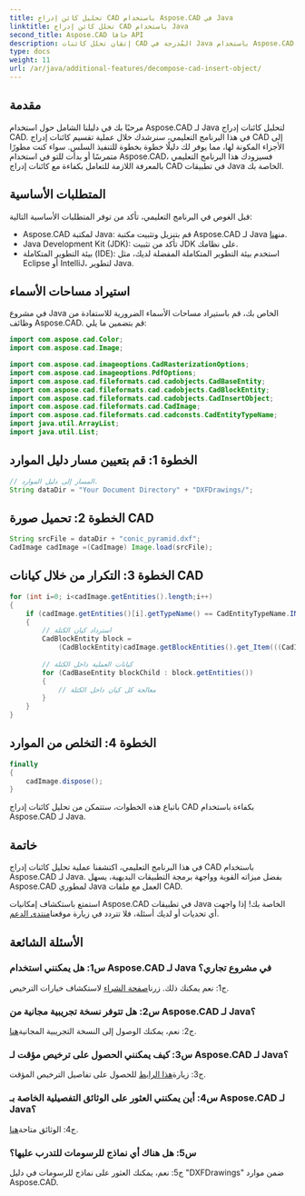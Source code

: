```yaml
---
title: تحليل كائن إدراج CAD باستخدام Aspose.CAD في Java
linktitle: تحلل كائن إدراج CAD باستخدام Java
second_title: Aspose.CAD جافا API
description: إتقان تحلل كائنات CAD المُدرجة في Java باستخدام Aspose.CAD. اتبع دليلنا خطوة بخطوة للتعامل الفعال. انغمس في عالم التلاعب بالتصميم بمساعدة الكمبيوتر (CAD).
type: docs
weight: 11
url: /ar/java/additional-features/decompose-cad-insert-object/
---
```

## مقدمة

مرحبًا بك في دليلنا الشامل حول استخدام Aspose.CAD لـ Java لتحليل كائنات إدراج CAD. في هذا البرنامج التعليمي، سنرشدك خلال عملية تقسيم كائنات إدراج CAD إلى الأجزاء المكونة لها، مما يوفر لك دليلًا خطوة بخطوة للتنفيذ السلس. سواء كنت مطورًا متمرسًا أو بدأت للتو في استخدام Aspose.CAD، فسيزودك هذا البرنامج التعليمي بالمعرفة اللازمة للتعامل بكفاءة مع كائنات إدراج CAD في تطبيقات Java الخاصة بك.

## المتطلبات الأساسية

قبل الغوص في البرنامج التعليمي، تأكد من توفر المتطلبات الأساسية التالية:

- Aspose.CAD لمكتبة Java: قم بتنزيل وتثبيت مكتبة Aspose.CAD لـ Java من[هنا](https://releases.aspose.com/cad/java/).
- Java Development Kit (JDK): تأكد من تثبيت JDK على نظامك.
- بيئة التطوير المتكاملة (IDE): استخدم بيئة التطوير المتكاملة المفضلة لديك، مثل Eclipse أو IntelliJ، لتطوير Java.

## استيراد مساحات الأسماء

في مشروع Java الخاص بك، قم باستيراد مساحات الأسماء الضرورية للاستفادة من وظائف Aspose.CAD. قم بتضمين ما يلي:

```java
import com.aspose.cad.Color;
import com.aspose.cad.Image;

import com.aspose.cad.imageoptions.CadRasterizationOptions;
import com.aspose.cad.imageoptions.PdfOptions;
import com.aspose.cad.fileformats.cad.cadobjects.CadBaseEntity;
import com.aspose.cad.fileformats.cad.cadobjects.CadBlockEntity;
import com.aspose.cad.fileformats.cad.cadobjects.CadInsertObject;
import com.aspose.cad.fileformats.cad.CadImage;
import com.aspose.cad.fileformats.cad.cadconsts.CadEntityTypeName;
import java.util.ArrayList;
import java.util.List;
```

## الخطوة 1: قم بتعيين مسار دليل الموارد

```java
// المسار إلى دليل الموارد.
String dataDir = "Your Document Directory" + "DXFDrawings/";
```

## الخطوة 2: تحميل صورة CAD

```java
String srcFile = dataDir + "conic_pyramid.dxf";
CadImage cadImage =(CadImage) Image.load(srcFile);
```

## الخطوة 3: التكرار من خلال كيانات CAD

```java
for (int i=0; i<cadImage.getEntities().length;i++)
{
    if (cadImage.getEntities()[i].getTypeName() == CadEntityTypeName.INSERT)
    {
        // استرداد كيان الكتلة
        CadBlockEntity block =
            (CadBlockEntity)cadImage.getBlockEntities().get_Item(((CadInsertObject)cadImage.getEntities()[i]).getName());
            
        // كيانات العملية داخل الكتلة
        for (CadBaseEntity blockChild : block.getEntities())
        {
            // معالجة كل كيان داخل الكتلة
        }
    }
}
```

## الخطوة 4: التخلص من الموارد

```java
finally
{
    cadImage.dispose();
}
```

باتباع هذه الخطوات، ستتمكن من تحليل كائنات إدراج CAD بكفاءة باستخدام Aspose.CAD لـ Java.

## خاتمة

في هذا البرنامج التعليمي، اكتشفنا عملية تحليل كائنات إدراج CAD باستخدام Aspose.CAD لـ Java. بفضل ميزاته القوية وواجهة برمجة التطبيقات البديهية، يسهل Aspose.CAD لمطوري Java العمل مع ملفات CAD.

 استمتع باستكشاف إمكانيات Aspose.CAD في تطبيقات Java الخاصة بك! إذا واجهت أي تحديات أو لديك أسئلة، فلا تتردد في زيارة موقعنا[منتدى الدعم](https://forum.aspose.com/c/cad/19).

## الأسئلة الشائعة

### س1: هل يمكنني استخدام Aspose.CAD لـ Java في مشروع تجاري؟

 ج1: نعم يمكنك ذلك. زرنا[صفحة الشراء](https://purchase.aspose.com/buy) لاستكشاف خيارات الترخيص.

### س2: هل تتوفر نسخة تجريبية مجانية من Aspose.CAD لـ Java؟

 ج2: نعم، يمكنك الوصول إلى النسخة التجريبية المجانية[هنا](https://releases.aspose.com/).

### س3: كيف يمكنني الحصول على ترخيص مؤقت لـ Aspose.CAD لـ Java؟

 ج3: زيارة[هذا الرابط](https://purchase.aspose.com/temporary-license/) للحصول على تفاصيل الترخيص المؤقت.

### س4: أين يمكنني العثور على الوثائق التفصيلية الخاصة بـ Aspose.CAD لـ Java؟

 ج4: الوثائق متاحة[هنا](https://reference.aspose.com/cad/java/).

### س5: هل هناك أي نماذج للرسومات للتدرب عليها؟

ج5: نعم، يمكنك العثور على نماذج للرسومات في دليل "DXFDrawings" ضمن موارد Aspose.CAD.